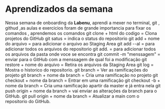 # Aprendizados da semana
Nessa semana de onboarding da **Labenu**, aprendi a mexer no terminal, 
git , githud ,as aulas e exercicios foram de grande importancia para fixar os comandos , aprendemos os comandos 
git clone + html do codigo = Clona projetos do GitHub
git satus = indica o status do repositorio
git add + nome do arquivo = para adicionar o arquivo ao Staging Area
git add --al = para adicionar todos os arquivos do repositorio
git add. = para adicionar todos os arquivos da pasta onde voce se encontra
git commit -m "menssagem" = enviar para o GitHub com a menssagem de qual foi a modificação
git restore + nome do arquivo = Retira os arquivos da Staging Area
git log = Mostra o historico do repositorio.
git branch = Ver as ramificações do projeto
git branch + nome da branch = Cria uma ramificação no projeto
git checkout + nome da branch = Entrar em uma ramificação
git checkout -b + nome da branch = Cria uma ramificação apartir da master e já entra nela
git push origin + nome da branch = vai enviar as alterações da branch para o GitHub.
git pull origin + nome da branch = Atualizar a main com o repositorio do GitHub.